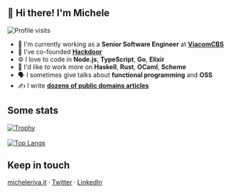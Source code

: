 ## 👋 Hi there! I'm Michele

![Profile visits](https://badges.pufler.dev/visits/micheleriva/micheleriva?label=Profile%20visits&style=flat-square)

- 🏢  I'm currently working as a **Senior Software Engineer** at **[ViacomCBS](https://viacbs.com)**
- 💼  I've co-founded **[Hackdoor](https://hackdoor.io)**
- ⚙️  I love to code in **Node.js**, **TypeScript**, **Go**, **Elixir**
- 🔭  I'd like to work more on **Haskell**, **Rust**, **OCaml**, **Scheme**
- 🗣  I sometimes give talks about **functional programming** and **OSS**
- ✍️  I write **[dozens of public domains articles](https://www.hackdoor.io/users/micheleriva)**

## Some stats

[![Trophy](https://github-profile-trophy.vercel.app/?username=micheleriva&margin-w=15&margin-h=15)](https://github-profile-trophy.vercel.app/?username=micheleriva&margin-w=15&margin-h=15)
<br /><br />
[![Top Langs](https://github-readme-stats.vercel.app/api/top-langs/?username=micheleriva&layout=compact)](https://github.com/anuraghazra/github-readme-stats)

## Keep in touch
[micheleriva.it](https://www.micheleriva.it) · [Twitter](https://twitter.com/MicheleRivaCode) · [LinkedIn](https://www.linkedin.com/in/micheleriva95)
